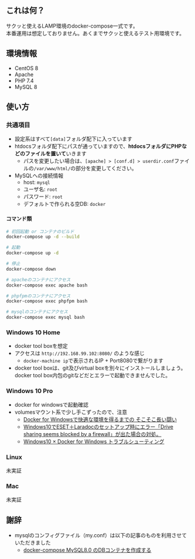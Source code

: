 ## これは何？

サクッと使えるLAMP環境のdocker-compose一式です。  
本番運用は想定しておりません。あくまでサクッと使えるテスト用環境です。


## 環境情報

- CentOS 8
- Apache
- PHP 7.4
- MySQL 8


## 使い方

### 共通項目

- 設定系はすべて`[data]`フォルダ配下に入っています
- htdocsフォルダ配下にパスが通っていますので、**htdocsフォルダにPHPなどのファイルを置いて**いきます
    - パスを変更したい場合は、`[apache] > [conf.d] > userdir.conf`ファイルの`/var/www/html/`の部分を変更してください。
- MySQLへの接続情報
    - host: `mysql`
    - ユーザ名: `root`
    - パスワード: `root`
    - デフォルトで作られる空DB: `docker`

#### コマンド類

```bash
# 初回起動 or コンテナのビルド
docker-compose up -d --build

# 起動
docker-compose up -d

# 停止
docker-compose down

# apacheのコンテナにアクセス
docker-compose exec apache bash

# phpfpmのコンテナにアクセス
docker-compose exec phpfpm bash

# mysqlのコンテナにアクセス
docker-compose exec mysql bash
```

### Windows 10 Home

- docker tool boxを想定
- アクセスは `http://192.168.99.102:8080/` のような感じ
    - `docker-machine ip`で表示されるIP + Port8080で繋がります
- docker tool boxは、git及びvirtual boxを別々にインストールしましょう。docker tool box内包のgitなどだとエラーで起動できませんでした。


### Windows 10 Pro

- docker for windowsで起動確認
- volumesマウント系で少し手こずったので、注意
    - [Docker for Windowsで快適な環境を得るまでの そこそこ長い闘い](https://qiita.com/YukiMiyatake/items/73c7d6c4f2c9739ebe60)
    - [Windows10でESET＋Laradocのセットアップ時にエラー「Drive sharing seems blocked by a firewall」が出た場合の対処。](https://mrkmyki.com/2018/11/24/windows10%E3%81%A7eset%EF%BC%8Blaradoc%E3%81%AE%E3%82%BB%E3%83%83%E3%83%88%E3%82%A2%E3%83%83%E3%83%97%E6%99%82%E3%81%AB%E3%82%A8%E3%83%A9%E3%83%BC%E3%80%8Cdrive-sharing-seems-blocked-by-a-firewall/)
    - [Windows10 × Docker for Windows トラブルシューティング](https://qiita.com/takeru08ma/items/7878a293c55a9902f404)


### Linux 

未実証

### Mac

未実証


## 謝辞

- mysqlのコンフィグファイル（my.conf）は以下の記事のものを利用させていただきました
    - [docker-compose MySQL8.0 のDBコンテナを作成する](https://qiita.com/ucan-lab/items/b094dbfc12ac1cbee8cb)

